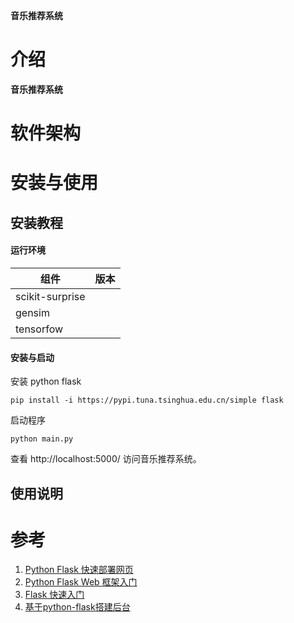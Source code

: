 **音乐推荐系统**

# 介绍
**音乐推荐系统**

# 软件架构

# 安装与使用

## 安装教程

#### 运行环境

| 组件            | 版本 |
| --------------- | ---- |
| scikit-surprise |      |
| gensim          |      |
| tensorfow       |      |


#### 安装与启动

安装 python flask

```shell script
pip install -i https://pypi.tuna.tsinghua.edu.cn/simple flask
```

启动程序

```shell script
python main.py
```

查看 http://localhost:5000/ 访问音乐推荐系统。


## 使用说明





# 参考
1. [Python Flask 快速部署网页](https://www.jianshu.com/p/c8b321087eca)
2. [Python Flask Web 框架入门](https://blog.csdn.net/sinat_38682860/article/details/82354342)
2. [Flask 快速入门](http://docs.jinkan.org/docs/flask/quickstart.html#a-minimal-application)
3. [基于python-flask搭建后台](https://blog.csdn.net/WinerChopin/article/details/81060230)